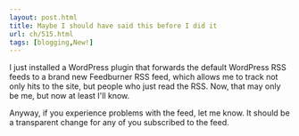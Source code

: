 ```yaml
---
layout: post.html
title: Maybe I should have said this before I did it
url: ch/515.html
tags: [blogging,New!]
---
```

I just installed a WordPress plugin that forwards the default WordPress RSS feeds to a brand new Feedburner RSS feed, which allows me to track not only hits to the site, but people who just read the RSS. Now, that may only be me, but now at least I'll know.

Anyway, if you experience problems with the feed, let me know. It should be a transparent change for any of you subscribed to the feed.
